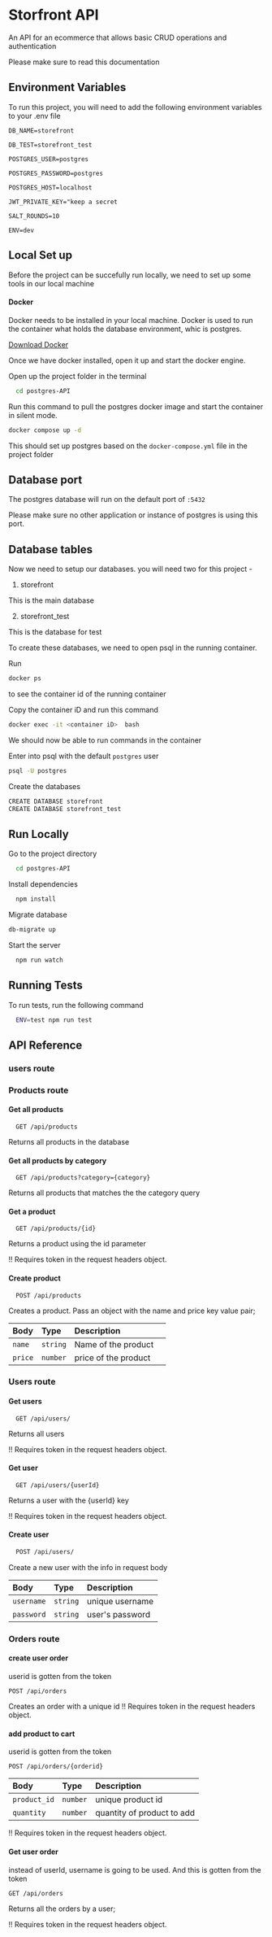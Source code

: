 # Storfront API

An API for an ecommerce that allows basic CRUD operations and authentication

Please make sure to read this documentation

## Environment Variables

To run this project, you will need to add the following environment variables to your .env file

`DB_NAME=storefront`

`DB_TEST=storefront_test`

`POSTGRES_USER=postgres`

`POSTGRES_PASSWORD=postgres`

`POSTGRES_HOST=localhost`

`JWT_PRIVATE_KEY="keep a secret`

`SALT_ROUNDS=10`

`ENV=dev`

## Local Set up

Before the project can be succefully run locally, we need to set up some tools in our local machine

#### Docker

Docker needs to be installed in your local machine. Docker is used to run the container what holds the database environment, whic is postgres.

[Download Docker](https://www.docker.com/)

Once we have docker installed, open it up and start the docker engine.

Open up the project folder in the terminal

```bash
  cd postgres-API
```

Run this command to pull the postgres docker image and start the container in silent mode.

```bash
docker compose up -d
```

This should set up postgres based on the `docker-compose.yml` file in the project folder

## Database port

The postgres database will run on the default port of `:5432`

Please make sure no other application or instance of postgres is using this port.

## Database tables

Now we need to setup our databases.
you will need two for this project -

1. storefront

This is the main database

2. storefront_test

This is the database for test

To create these databases, we need to open psql in the running container.

Run

```bash
docker ps
```

to see the container id of the running container

Copy the container iD and run this command

```bash
docker exec -it <container iD>  bash
```

We should now be able to run commands in the container

Enter into psql with the default `postgres` user

```bash
psql -U postgres
```

Create the databases

```bash
CREATE DATABASE storefront
CREATE DATABASE storefront_test
```

## Run Locally

Go to the project directory

```bash
  cd postgres-API
```

Install dependencies

```bash
  npm install
```

Migrate database

```bash
db-migrate up
```

Start the server

```bash
  npm run watch
```

## Running Tests

To run tests, run the following command

```bash
  ENV=test npm run test
```

## API Reference

### users route

### Products route

#### Get all products

```http
  GET /api/products
```

Returns all products in the database

#### Get all products by category

```http
  GET /api/products?category={category}
```

Returns all products that matches the the category query

#### Get a product

```http
  GET /api/products/{id}
```

Returns a product using the id parameter

!! Requires token in the request headers object.

#### Create product

```http
  POST /api/products
```

Creates a product. Pass an object with the name and price key value pair;

| Body    | Type     | Description          |     |
| :------ | :------- | :------------------- | :-- |
| `name`  | `string` | Name of the product  |     |
| `price` | `number` | price of the product |     |

### Users route

#### Get users

```http
  GET /api/users/
```

Returns all users

!! Requires token in the request headers object.

#### Get user

```http
  GET /api/users/{userId}
```

Returns a user with the {userId} key

!! Requires token in the request headers object.

#### Create user

```bash
  POST /api/users/
```

Create a new user with the info in request body

| Body       | Type     | Description     |
| :--------- | :------- | :-------------- |
| `username` | `string` | unique username |
| `password` | `string` | user's password |

### Orders route

#### create user order

userid is gotten from the token

```http
POST /api/orders
```

Creates an order with a unique id
!! Requires token in the request headers object.

#### add product to cart

userid is gotten from the token

```http
POST /api/orders/{orderid}
```

| Body         | Type     | Description                |
| :----------- | :------- | :------------------------- |
| `product_id` | `number` | unique product id          |
| `quantity`   | `number` | quantity of product to add |

!! Requires token in the request headers object.

#### Get user order

instead of userId, username is going to be used. And this is gotten from the token

```http
GET /api/orders
```

Returns all the orders by a user;

!! Requires token in the request headers object.
